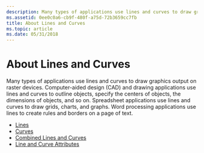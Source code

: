 ```yaml
---
description: Many types of applications use lines and curves to draw graphics output on raster devices.
ms.assetid: 0ee0c0a6-cb9f-480f-a75d-72b3659cc7fb
title: About Lines and Curves
ms.topic: article
ms.date: 05/31/2018
---
```


# About Lines and Curves

Many types of applications use lines and curves to draw graphics output on raster devices. Computer-aided design (CAD) and drawing applications use lines and curves to outline objects, specify the centers of objects, the dimensions of objects, and so on. Spreadsheet applications use lines and curves to draw grids, charts, and graphs. Word processing applications use lines to create rules and borders on a page of text.

-   [Lines](lines.md)
-   [Curves](curves.md)
-   [Combined Lines and Curves](combined-lines-and-curves.md)
-   [Line and Curve Attributes](line-and-curve-attributes.md)

 

 



